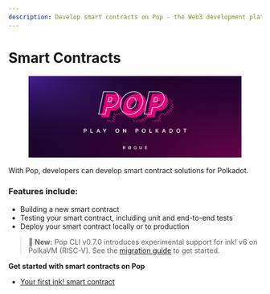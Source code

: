 ```yaml
---
description: Develop smart contracts on Pop - the Web3 development platform.
---
```


# Smart Contracts

<figure><img src=".gitbook/assets/image.png" alt=""><figcaption></figcaption></figure>

With Pop, developers can develop smart contract solutions for Polkadot.

### Features include:

* Building a new smart contract
* Testing your smart contract, including unit and end-to-end tests
* Deploy your smart contract locally or to production

> **🚀 New:** Pop CLI v0.7.0 introduces experimental support for ink! v6 on PolkaVM (RISC-V). See the [migration guide](./guides/migrating-to-inkv6.md) to get started.


**Get started with smart contracts on Pop**

* [Your first ink! smart contract](tutorials/your-first-ink-smart-contract.md)
